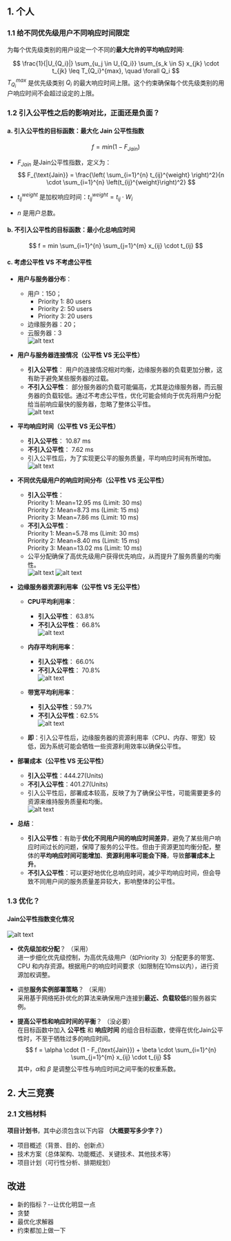 ## 1. 个人
### 1.1 给不同优先级用户不同响应时间限定
为每个优先级类别的用户设定一个不同的**最大允许的平均响应时间**:  

$$
\frac{1}{|U_{Q_i}|} \sum_{u_j \in U_{Q_i}} \sum_{s_k \in S} x_{jk} \cdot t_{jk} \leq T_{Q_i}^{max}, \quad \forall Q_i
$$
$T_{Q_i}^{max}$ 是优先级类别 $Q_i$ 的最大响应时间上限。这个约束确保每个优先级类别的用户响应时间不会超过设定的上限。


### 1.2 引入公平性之后的影响对比，正面还是负面？
#### a. 引入公平性的目标函数：最大化 Jain 公平性指数
$$
  f = min (1 - F_{Jain})
$$

  * $F_{Jain}$ 是Jain公平性指数，定义为：
$$
  F_{\text{Jain}} = \frac{\left( \sum_{i=1}^{n} t_{ij}^{weight} \right)^2}{n \cdot \sum_{i=1}^{n} \left(t_{ij}^{weight}\right)^2}
$$  


  * $t_{ij}^{weight}$ 是加权响应时间：$t_{ij}^{weight} = t_{ij} \cdot W_i$ 
  * $n$ 是用户总数。  
  

#### b. 不引入公平性的目标函数：最小化总响应时间
$$
f = min \sum_{i=1}^{n} \sum_{j=1}^{m} x_{ij} \cdot t_{ij}
$$


#### c. 考虑公平性 VS 不考虑公平性
* **用户与服务器分布**：
  * 用户：150；
    * Priority 1: 80 users
    * Priority 2: 50 users
    * Priority 3: 20 users
  * 边缘服务器：20；
  * 云服务器：3  
![alt text](user_server_distribution_priorities.png)


* **用户与服务器连接情况（公平性 VS 无公平性）**
  * **引入公平性**： 用户的连接情况相对均衡，边缘服务器的负载更加分散，这有助于避免某些服务器的过载。
  * **不引入公平性**： 部分服务器的负载可能偏高，尤其是边缘服务器，而云服务器的负载较低。通过不考虑公平性，优化可能会倾向于优先将用户分配给当前响应最快的服务器，忽略了整体公平性。  
![alt text](WPS拼图0.png)
   


* **平均响应时间（公平性 VS 无公平性）**
  * **引入公平性**： 10.87 ms
  * **不引入公平性**： 7.62 ms
  * 引入公平性后，为了实现更公平的服务质量，平均响应时间有所增加。  
![alt text](WPS拼图2.png)


* **不同优先级用户的响应时间分布（公平性 VS 无公平性）**
  * **引入公平性**：   
    Priority 1: Mean=12.95 ms (Limit: 30 ms)   
    Priority 2: Mean=8.73 ms (Limit: 15 ms)     
    Priority 3: Mean=7.86 ms (Limit: 10 ms)     
  * **不引入公平性**：   
    Priority 1: Mean=5.78 ms (Limit: 30 ms)   
    Priority 2: Mean=8.40 ms (Limit: 15 ms)   
    Priority 3: Mean=13.02 ms (Limit: 10 ms)   
  * 公平分配确保了高优先级用户获得优先响应，从而提升了服务质量的均衡性。  
![alt text](WPS拼图7.png)
![alt text](WPS拼图1.png)


* **边缘服务器资源利用率（公平性 VS 无公平性）**
  * **CPU平均利用率**：
    * **引入公平性**： 63.8%
    * **不引入公平性**： 66.8%  
  ![alt text](WPS拼图3.png)

  * **内存平均利用率**：
    * **引入公平性**： 66.0%
    * **不引入公平性**： 70.8%  
  ![alt text](WPS拼图4.png)

  * **带宽平均利用率**：
    * **引入公平性**：59.7%
    * **不引入公平性**：62.5%  
  ![alt text](WPS拼图5.png)

  * **即**：引入公平性后，边缘服务器的资源利用率（CPU、内存、带宽）较低，因为系统可能会牺牲一些资源利用效率以确保公平性。
  

* **部署成本（公平性 VS 无公平性）**
  * **引入公平性**：444.27(Units)
  * **不引入公平性**：401.27(Units)
  * 引入公平性后，部署成本较高，反映了为了确保公平性，可能需要更多的资源来维持服务质量和均衡。  
  ![alt text](WPS拼图6.png)

* **总结**：
  * **引入公平性**：有助于**优化不同用户间的响应时间差异**，避免了某些用户响应时间过长的问题，保障了服务的公平性。但由于资源更加均衡分配，整体的**平均响应时间可能增加**、**资源利用率可能会下降**，导致**部署成本上升**。
  * **不引入公平性**：可以更好地优化总响应时间，减少平均响应时间，但会导致不同用户间的服务质量差异较大，影响整体的公平性。

### 1.3 优化？

#### Jain公平性指数变化情况
![alt text](fitness_history.png) 

* **优先级加权分配**？  （采用）  
  进一步细化优先级控制，为高优先级用户（如Priority 3）分配更多的带宽、CPU 和内存资源。根据用户的响应时间要求（如限制在10ms以内），进行资源加权调整。

* 调整**服务实例部署策略**？  （采用）  
  采用基于网络拓扑优化的算法来确保用户连接到**最近、负载较低**的服务器实例。

* **提高公平性和响应时间的平衡**？  （没必要）  
  在目标函数中加入 **公平性** 和 **响应时间** 的组合目标函数，使得在优化Jain公平性时，不至于牺牲过多的响应时间。
  $$
  f = \alpha \cdot (1 - F_{\text{Jain}}) + \beta \cdot \sum_{i=1}^{n} \sum_{j=1}^{m} x_{ij} \cdot t_{ij}
  $$
  其中，$\alpha$和 $\beta$ 是调整公平性与响应时间之间平衡的权重系数。


## 2. 大三竞赛
### 2.1 文档材料
**项目计划书**，其中必须包含以下内容  **（大概要写多少字？）**
- 项目概述（背景、目的、创新点） 
- 技术方案（总体架构、功能概述、关键技术、其他技术等）
-  项目计划（可行性分析、排期规划）

## 改进
* 新的指标？--让优化明显一点
* 贪婪
* 最优化求解器
* 约束都加上做一下
